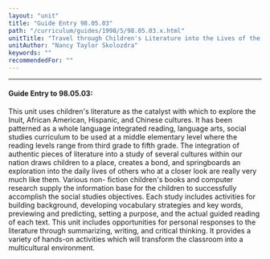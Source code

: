 ```yaml
---
layout: "unit"
title: "Guide Entry 98.05.03"
path: "/curriculum/guides/1998/5/98.05.03.x.html"
unitTitle: "Travel through Children's Literature into the Lives of the People of Our Nation"
unitAuthor: "Nancy Taylor Skolozdra"
keywords: ""
recommendedFor: ""
---
```

<body>
<hr/>
 <h4>
  Guide Entry to 98.05.03:
 </h4>
 This unit uses children's literature as the catalyst with which to explore the Inuit, African American, Hispanic, and Chinese cultures.  It has been patterned as a whole language integrated reading, language arts, social studies curriculum to be used at a middle elementary level where the reading levels range from third grade to fifth grade.  The integration of authentic pieces of literature into a study of  several cultures within our nation draws children to a place, creates a bond, and springboards an exploration into the daily lives of others who at a closer look are really very much like them.  Various non- fiction children's books and computer research supply the information base for the children to successfully accomplish the social studies objectives.  Each study includes activities for building background, developing vocabulary strategies and key words, previewing and predicting, setting a purpose, and the actual guided reading of each text.  This unit includes opportunities for personal responses to the literature through summarizing, writing, and critical thinking.  It provides a variety of hands-on activities which will transform the classroom into a multicultural  environment.

</body>